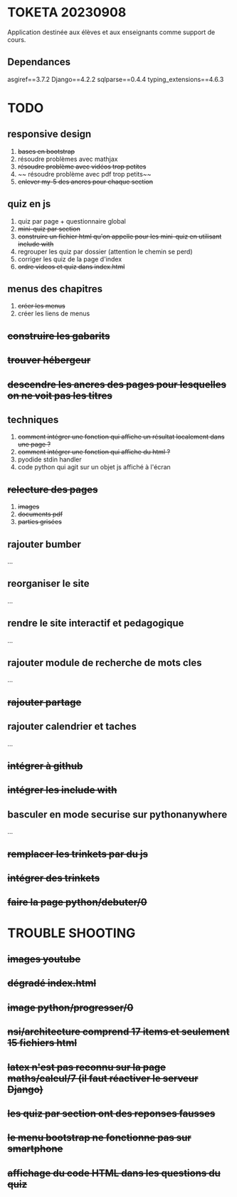 # TOKETA 20230908

Application destinée aux élèves et aux enseignants comme support de cours.

## Dependances 
asgiref==3.7.2
Django==4.2.2
sqlparse==0.4.4
typing_extensions==4.6.3

# TODO

## responsive design
1. ~~bases en bootstrap~~ 
2. résoudre problèmes avec mathjax
3. ~~résoudre problème avec vidéos trop petites~~
4. ~~ résoudre problème avec pdf trop petits~~
5. ~~enlever my-5 des ancres pour chaque section~~

## quiz en js
1. quiz par page + questionnaire global
2. ~~mini-quiz par section~~
3. ~~construire un fichier html qu'on appelle pour les mini-quiz en utilisant include with~~
3. regrouper les quiz par dossier (attention le chemin se perd)
4. corriger les quiz de la page d'index
5. ~~ordre videos et quiz dans index.html~~

## menus des chapitres
1. ~~créer les menus~~
2. créer les liens de menus

## ~~construire les gabarits~~
## ~~trouver hébergeur~~
## ~~descendre les ancres des pages pour lesquelles on ne voit pas les titres~~

## techniques
1. ~~comment intégrer une fonction qui affiche un résultat localement dans une page ?~~
2. ~~comment intégrer une fonction qui affiche du html ?~~
3. pyodide stdin handler
4. code python qui agit sur un objet js affiché à l'écran

## ~~relecture des pages~~
1. ~~images~~
2. ~~documents pdf~~
3. ~~parties grisées~~

## rajouter bumber
...

## reorganiser le site
...

## rendre le site interactif et pedagogique
...

## rajouter module de recherche de mots cles
...

## ~~rajouter partage~~

## rajouter calendrier et taches
...

## ~~intégrer à github~~
## ~~intégrer les include with~~

## basculer en mode securise sur pythonanywhere
...

## ~~remplacer les trinkets par du js~~
## ~~intégrer des trinkets~~
## ~~faire la page python/debuter/0~~

# TROUBLE SHOOTING

## ~~images youtube~~
## ~~dégradé index.html~~
## ~~image python/progresser/0~~
## ~~nsi/architecture comprend 17 items et seulement 15 fichiers html~~
## ~~latex n'est pas reconnu sur la page maths/calcul/7 (il faut réactiver le serveur Django)~~
## ~~les quiz par section ont des reponses fausses~~
## ~~le menu bootstrap ne fonctionne pas sur smartphone~~
## ~~affichage du code HTML dans les questions du quiz~~


